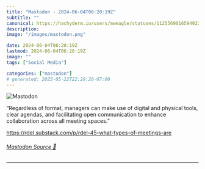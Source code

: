 ```yaml
---
title: "Mastodon - 2024-06-04T06:20:19Z"
subtitle: ""
canonical: https://hachyderm.io/users/mweagle/statuses/112556901659492226
description:
image: "/images/mastodon.png"

date: 2024-06-04T06:20:19Z
lastmod: 2024-06-04T06:20:19Z
image: ""
tags: ["Social Media"]

categories: ["mastodon"]
# generated: 2025-05-22T22:29:20-07:00
---
```

![Mastodon](/images/mastodon.png)

<p>“Regardless of format, managers can make use of digital and physical tools, clear agendas, and facilitating open communication to enhance collaboration across all meeting spaces.”</p><p><a href="https://rdel.substack.com/p/rdel-45-what-types-of-meetings-are" target="_blank" rel="nofollow noopener noreferrer" translate="no"><span class="invisible">https://</span><span class="ellipsis">rdel.substack.com/p/rdel-45-wh</span><span class="invisible">at-types-of-meetings-are</span></a></p>


###### [Mastodon Source 🐘](https://hachyderm.io/@mweagle/112556901659492226)

___
